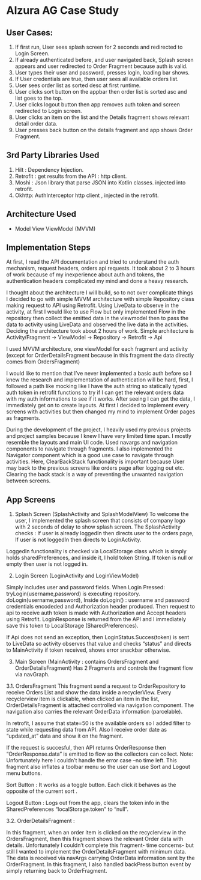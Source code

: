 # Alzura AG Case Study

## User Cases:

1. If first run, User sees splash screen for 2 seconds and redirected to Login Screen.
2. If already authenticated before, and user navigated back, Splash screen appears and user redirected to Order Fragment because auth is valid.
3. User types their user and password, presses login, loading bar shows.
4. If User credentials are true, then user sees all available orders list.
5. User sees order list as sorted desc at first runtime.
6. User clicks sort button on the appbar then order list is sorted asc and list goes to the top.
7. User clicks logout button then app removes auth token and screen redirected to Login screen.
8. User clicks an item on the list and the Details fragment shows relevant detail order data.
9. User presses back button on the details fragment and app shows Order Fragment.


## 3rd Party Libraries Used 

1. Hilt : Dependency Injection.
2. Retrofit : get results from the API : http client.
3. Moshi : Json library that parse JSON into Kotlin classes. injected into retrofit.
4. Okhttp: AuthInterceptor http client , injected in the retrofit.


## Architecture Used

- Model View ViewModel (MVVM)


## Implementation Steps

At first, I read the API documentation and tried to understand the auth mechanism, request headers, orders api requests. It took about 2 to 3 hours of work because of my inexperience about auth and tokens, the authentication headers complicated my mind and done a heavy research.

I thought about the architecture I will build, so to not over complicate things I decided to go with simple MVVM architecture with simple Repository class making request to API using Retrofit.
Using LiveData to observe in the activity, at first I would like to use Flow but only implemented Flow in the repository then collect the emitted data in the viewmodel then to pass the data to activity using LiveData and observed the live data in the activities. Deciding the architecture took about 2 hours of work.
Simple architecture is 
Activity/Fragment → ViewModel → Repository → Retrofit → Api

I used MVVM architecture, one viewModel for each fragment and activity (except for OrderDetailsFragment because in this fragment the data directly comes from OrdersFragment)

I would like to mention that I’ve never implemented a basic auth before so I knew the research and implementation of authentication will be hard, first, I followed a path like mocking like I have the auth string so statically typed auth token in retrofit functions to try if I can get the relevant orders data with my auth informations to see if it works. After seeing I can get the data, I immediately get on to create layouts. At first I decided to implement every screens with activities but then changed my mind to implement Order pages as fragments.

During the development of the project, I heavily used my previous projects and project samples because I knew I have very limited time span. I mostly resemble the layouts and main UI code. Used navargs and navigation components to navigate through fragments. 
I also implemented the Navigator component which is a good use case to navigate through activities. Here, ClearBackStack functionality is important because User may back to the previous screens like orders page after logging out etc. Clearing the back stack is a way of preventing the unwanted navigation between screens. 


## App Screens

1. Splash Screen (SplashActivity and SplashModelView)
To welcome the user, I implemented the splash screen that consists of company logo with 2 seconds of delay to show splash screen.
The SplashActivity checks :
If user is already loggedIn then directs user to the orders page,
If user is not loggedIn then directs to LoginActivity.

LoggedIn functionality is checked via LocalStorage class which is simply holds sharedPreferences, and inside it, I hold token String.
If token is null or empty then user is not logged in.


2. Login Screen (LoginActivity and LoginViewModel)

Simply includes user and password fields. 
When Login Pressed: 
		tryLogin(username,password) is executing repository. doLogin(username,password),
Inside doLogin() :  username and password credentials encodeded and Authorization header produced. Then request to api to receive auth token is made with Authorization and Accept headers using Retrofit. LoginResponse is returned from the API and I immediately save this token to LocalStorage (SharedPreferences).

If Api does not send an exception, then LoginStatus.Succes(token) is sent to LiveData so activity observes that value and checks “status” and directs to MainActivity if token received, shows error snackbar otherwise.


3. Main Screen (MainActivity : contains OrdersFragment and OrderDetailsFragment)
Has 2 Fragments and controls the fragment flow via navGraph.

3.1. OrdersFragment
This fragment send a request to OrderRepository to receive Orders List and show the data inside a recyclerView. Every recyclerview item is clickable, when clicked an item in the list,  OrderDetailsFragment is attached controlled via navigation component. The navigation also carries the relevant OrderData information (parcelable).
	
In retrofit, I assume that state=50 is the available orders so I added filter to state while requesting data from API. Also I receive order date as “updated_at” data and show it on the fragment.

If the request is succesful, then API returns OrderResponse then “OrderResponse.data” is emitted to flow so the collectors can collect.
Note: Unfortunately here I couldn’t handle the error case –no time left.
This fragment also  inflates a toolbar menu so the user can use Sort and Logout menu buttons.
	
Sort Button : 
	It works as a toggle button. Each click it behaves as the opposite of the current sort .
	
Logout Button : 
	Logs out from the app, clears the token info in the SharedPreferences “localStorage.token” to “null”.

3.2. OrderDetailsFragment :
	
In this fragment, when an order item is clicked on the recyclerview in the OrdersFragment, then this fragment shows the relevant Order data with details. Unfortunately I couldn’t complete this fragment- time concerns- but still I wanted to implement the OrderDetailsFragment with minimum data. The data is received via navArgs carrying OrderData information sent by the OrderFragment.
In this fragment, I also handled backPress button event by simply returning back to OrderFragment.

